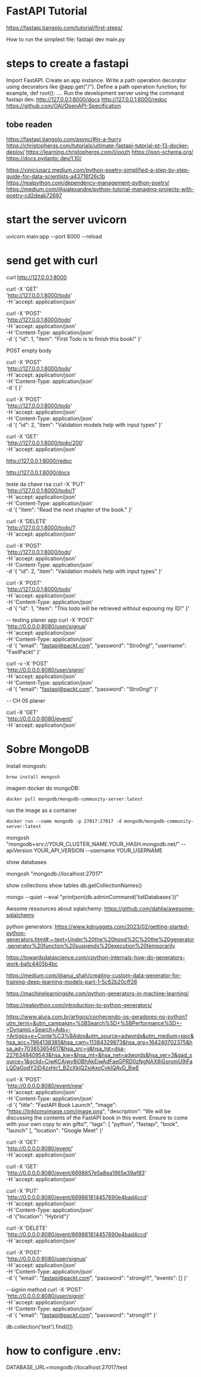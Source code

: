# FastAPI Tutorial
https://fastapi.tiangolo.com/tutorial/first-steps/

How to run the simplest file:
fastapi dev main.py


# steps to create a fastapi
Import FastAPI.
Create an app instance.
Write a path operation decorator using decorators like @app.get("/").
Define a path operation function; for example, def root(): ....
Run the development server using the command fastapi dev.
http://127.0.0.1:8000/docs
http://127.0.0.1:8000/redoc
https://github.com/OAI/OpenAPI-Specification


## tobe readen
https://fastapi.tiangolo.com/async/#in-a-hurry
https://christophergs.com/tutorials/ultimate-fastapi-tutorial-pt-13-docker-deploy/
https://learning.christophergs.com/l/ioozh
https://json-schema.org/
https://docs.pydantic.dev/1.10/

https://viniciusarz.medium.com/python-poetry-simplified-a-step-by-step-guide-for-data-scientists-a43716f26c1b
https://realpython.com/dependency-management-python-poetry/
https://medium.com/@sjalexandre/python-tutorial-managing-projects-with-poetry-cd2deab72697


# start the server uvicorn
uvicorn main:app --port 8000 --reload


# send get with curl
curl http://127.0.0.1:8000

curl -X 'GET' \
  'http://127.0.0.1:8000/todo' \
  -H 'accept: application/json'


curl -X 'POST' \
  'http://127.0.0.1:8000/todo' \
  -H 'accept: application/json' \
  -H 'Content-Type: application/json' \
  -d '{
  "id": 1,
  "item": "First Todo is to finish this book!"
}'

POST empty body

curl -X 'POST' \
  'http://127.0.0.1:8000/todo' \
  -H 'accept: application/json' \
  -H 'Content-Type: application/json' \
  -d '{
}'

curl -X 'POST' \
  'http://127.0.0.1:8000/todo' \
  -H 'accept: application/json' \
  -H 'Content-Type: application/json' \
  -d '{
  "id": 2,
  "item": "Validation models help with input types"
}'

curl -X 'GET' \
  'http://127.0.0.1:8000/todo/200' \
  -H 'accept: application/json'


http://127.0.0.1:8000/redoc

http://127.0.0.1:8000/docs


teste da chave rsa
curl -X 'PUT' \
  'http://127.0.0.1:8000/todo/1' \
  -H 'accept: application/json' \
  -H 'Content-Type: application/json' \
  -d '{
  "item": "Read the next chapter of the book."
}'

curl -X 'DELETE' \
  'http://127.0.0.1:8000/todo/1' \
  -H 'accept: application/json'



curl -X 'POST' \
  'http://127.0.0.1:8000/todo' \
  -H 'accept: application/json' \
  -H 'Content-Type: application/json' \
  -d '{
  "id": 2,
  "item": "Validation models help with input types"
}'

curl -X 'POST' \
  'http://127.0.0.1:8000/todo' \
  -H 'accept: application/json' \
  -H 'Content-Type: application/json' \
  -d '{
  "id": 1,
  "item": "This todo will be retrieved without exposing my ID!" 
}'


-- testing planer app
curl -X 'POST' \
'http://0.0.0.0:8080/user/signup' \
-H 'accept: application/json' \
-H 'Content-Type: application/json' \
-d '{
"email": "fastapi@packt.com",
"password": "Stro0ng!",
"username": "FastPackt"
}'

curl -v -X 'POST' \
'http://0.0.0.0:8080/user/signin' \
-H 'accept: application/json' \
-H 'Content-Type: application/json' \
-d '{
"email": "fastapi@packt.com",
"password": "Stro0ng!"
}'


-- CH 05 planer

curl -X 'GET' \
'http://0.0.0.0:8080/event/' \
-H 'accept: application/json'




# Sobre MongoDB
Install mongosh:
```shell
brew install mongosh
```

imagem docker do mongoDB:
```shell
docker pull mongodb/mongodb-community-server:latest
```

run the image as a container
```shell
docker run --name mongodb -p 27017:27017 -d mongodb/mongodb-community-server:latest
```


mongosh "mongodb+srv://YOUR_CLUSTER_NAME.YOUR_HASH.mongodb.net/" --apiVersion YOUR_API_VERSION --username YOUR_USERNAME


show databases


mongosh "mongodb://localhost:27017"

show collections
show tables
db.getCollectionNames()


mongo --quiet --eval  "printjson(db.adminCommand('listDatabases'))"


Awsome ressources about sqlalchemy:
https://github.com/dahlia/awesome-sqlalchemy


python generators:
https://www.kdnuggets.com/2023/02/getting-started-python-generators.html#:~:text=Under%20the%20hood%2C%20the%20generator,generator%20function%20suspends%20execution%20temporarily.


https://towardsdatascience.com/cpython-internals-how-do-generators-work-ba1c4405b4bc

https://medium.com/@anuj_shah/creating-custom-data-generator-for-training-deep-learning-models-part-1-5c62b20cff26

https://machinelearningsite.com/python-generators-in-machine-learning/


https://realpython.com/introduction-to-python-generators/


https://www.alura.com.br/artigos/conhecendo-os-geradores-no-python?utm_term=&utm_campaign=%5BSearch%5D+%5BPerformance%5D+-+Dynamic+Search+Ads+-+Artigos+e+Conte%C3%BAdos&utm_source=adwords&utm_medium=ppc&hsa_acc=7964138385&hsa_cam=11384329873&hsa_grp=164240702375&hsa_ad=703853654617&hsa_src=g&hsa_tgt=dsa-2276348409543&hsa_kw=&hsa_mt=&hsa_net=adwords&hsa_ver=3&gad_source=1&gclid=CjwKCAjwy8i0BhAkEiwAdFaeGPRD0zNgNAX8jGoromU9jFaLQDaGodY2iD4zxhlc1_BZcXkiQ2xjAxoCvkIQAvD_BwE



curl -X 'POST' \
'http://0.0.0.0:8080/event/new' \
-H 'accept: application/json' \
-H 'Content-Type: application/json' \
-d '{
"title": "FastAPI Book Launch",
"image": "https://linktomyimage.com/image.png",
"description": "We will be discussing the contents of the FastAPI book in this event. Ensure to come with your own copy to win gifts!",
"tags": [
"python",
"fastapi",
"book",
"launch"
],
"location": "Google Meet"
}'

curl -X 'GET' \
'http://0.0.0.0:8080/event/' \
-H 'accept: application/json'

curl -X 'GET' \
'http://0.0.0.0:8080/event/6698657e5a8ea1965e39af83' \
-H 'accept: application/json'


curl -X 'PUT' \
'http://0.0.0.0:8080/event/669861814457690e4bad4ccd' \
-H 'accept: application/json' \
-H 'Content-Type: application/json' \
-d '{"location": "Hybrid"}'

curl -X 'DELETE' \
'http://0.0.0.0:8080/event/669861814457690e4bad4ccd' \
-H 'accept: application/json'




curl -X 'POST' \
'http://0.0.0.0:8080/user/signup' \
-H 'accept: application/json' \
-H 'Content-Type: application/json' \
-d '{
"email": "fastapi@packt.com",
"password": "strong!!!",
"events": []
}'


--signin method
curl -X 'POST' \
'http://0.0.0.0:8080/user/signin' \
-H 'accept: application/json' \
-H 'Content-Type: application/json' \
-d '{
"email": "fastapi@packt.com",
"password": "strong!!!"
}'



db.collection('test').find([])


# how to configure .env:
DATABASE_URL=mongodb://localhost:27017/test